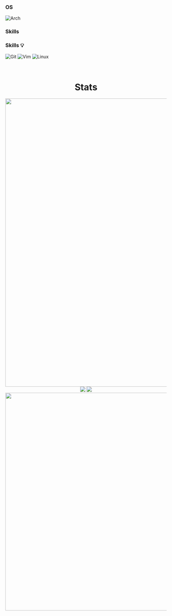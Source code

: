 ### OS
![Arch](https://img.shields.io/badge/Arch%20Linux-1793D1?logo=arch-linux&logoColor=fff&style=for-the-badge)
### Skills
### Skills 💡
![Git](https://img.shields.io/badge/git-%23F05033.svg?style=for-the-badge&logo=git&logoColor=white) ![Vim](https://img.shields.io/badge/VIM-%2311AB00.svg?style=for-the-badge&logo=vim&logoColor=white) ![Linux](https://img.shields.io/badge/Linux-FCC624?style=for-the-badge&logo=linux&logoColor=black)


<br>

</h1>
<h1 align="center">
  Stats</h4>
</h1>

<p align="center">
  
  <img src="https://activity-graph.herokuapp.com/graph?username=4k1v&hide_title=true&bg_color=44454d&color=cfeefc&line=80cbc4&point=ffffff&area=false&hide_border=true" width="900"/>
  
  <img src="https://github-profile-summary-cards.vercel.app/api/cards/repos-per-language?username=4k1v&theme=nord_dark"/>
  
  <img src="https://github-profile-summary-cards.vercel.app/api/cards/most-commit-language?username=4k1v&theme=nord_dark" />
  
  <img src="https://github-readme-streak-stats.herokuapp.com/?user=4k1v&theme=onedark" width="680" />
  
</p>
